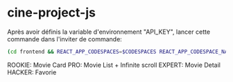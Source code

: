 # cine-project-js

Après avoir définis la variable d'environnement "API_KEY", lancer cette commande dans l'inviter de commande:

```bash
(cd frontend && REACT_APP_CODESPACES=$CODESPACES REACT_APP_CODESPACE_NAME=$CODESPACE_NAME npm run start) & (cd backend && npm run start)
```

ROOKIE: Movie Card
PRO: Movie List + Infinite scroll
EXPERT: Movie Detail
HACKER: Favorie
